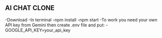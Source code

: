 ## AI CHAT CLONE 
-Download
-In terminal 
-npm install
-npm start
-To work you need your own API key from Gemini
then create .env file  and put: 
-GOOGLE_API_KEY=your_api_key
